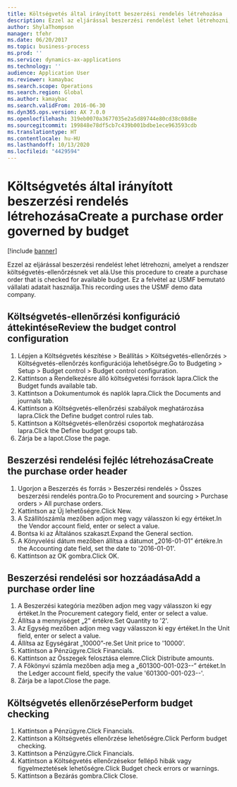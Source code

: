 ```yaml
---
title: Költségvetés által irányított beszerzési rendelés létrehozása
description: Ezzel az eljárással beszerzési rendelést lehet létrehozni, amelyet a rendszer költségvetés-ellenőrzésnek vet alá.
author: ShylaThompson
manager: tfehr
ms.date: 06/20/2017
ms.topic: business-process
ms.prod: ''
ms.service: dynamics-ax-applications
ms.technology: ''
audience: Application User
ms.reviewer: kamaybac
ms.search.scope: Operations
ms.search.region: Global
ms.author: kamaybac
ms.search.validFrom: 2016-06-30
ms.dyn365.ops.version: AX 7.0.0
ms.openlocfilehash: 319eb0070a3677035e2a5d89744e80cd38c08d8e
ms.sourcegitcommit: 199848e78df5cb7c439b001bdbe1ece963593cdb
ms.translationtype: HT
ms.contentlocale: hu-HU
ms.lasthandoff: 10/13/2020
ms.locfileid: "4429594"
---
```

# <a name="create-a-purchase-order-governed-by-budget"></a><span data-ttu-id="13f48-103">Költségvetés által irányított beszerzési rendelés létrehozása</span><span class="sxs-lookup"><span data-stu-id="13f48-103">Create a purchase order governed by budget</span></span>

[!include [banner](../../includes/banner.md)]

<span data-ttu-id="13f48-104">Ezzel az eljárással beszerzési rendelést lehet létrehozni, amelyet a rendszer költségvetés-ellenőrzésnek vet alá.</span><span class="sxs-lookup"><span data-stu-id="13f48-104">Use this procedure to create a purchase order that is checked for available budget.</span></span> <span data-ttu-id="13f48-105">Ez a felvétel az USMF bemutató vállalati adatait használja.</span><span class="sxs-lookup"><span data-stu-id="13f48-105">This recording uses the USMF demo data company.</span></span>


## <a name="review-the-budget-control-configuration"></a><span data-ttu-id="13f48-106">Költségvetés-ellenőrzési konfiguráció áttekintése</span><span class="sxs-lookup"><span data-stu-id="13f48-106">Review the budget control configuration</span></span>
1. <span data-ttu-id="13f48-107">Lépjen a Költségvetés készítése > Beállítás > Költségvetés-ellenőrzés > Költségvetés-ellenőrzés konfigurációja lehetőségre.</span><span class="sxs-lookup"><span data-stu-id="13f48-107">Go to Budgeting > Setup > Budget control > Budget control configuration.</span></span>
2. <span data-ttu-id="13f48-108">Kattintson a Rendelkezésre álló költségvetési források lapra.</span><span class="sxs-lookup"><span data-stu-id="13f48-108">Click the Budget funds available tab.</span></span>
3. <span data-ttu-id="13f48-109">Kattintson a Dokumentumok és naplók lapra.</span><span class="sxs-lookup"><span data-stu-id="13f48-109">Click the Documents and journals tab.</span></span>
4. <span data-ttu-id="13f48-110">Kattintson a Költségvetés-ellenőrzési szabályok meghatározása lapra.</span><span class="sxs-lookup"><span data-stu-id="13f48-110">Click the Define budget control rules tab.</span></span>
5. <span data-ttu-id="13f48-111">Kattintson a Költségvetés-ellenőrzési csoportok meghatározása lapra.</span><span class="sxs-lookup"><span data-stu-id="13f48-111">Click the Define budget groups tab.</span></span>
6. <span data-ttu-id="13f48-112">Zárja be a lapot.</span><span class="sxs-lookup"><span data-stu-id="13f48-112">Close the page.</span></span>

## <a name="create-the-purchase-order-header"></a><span data-ttu-id="13f48-113">Beszerzési rendelési fejléc létrehozása</span><span class="sxs-lookup"><span data-stu-id="13f48-113">Create the purchase order header</span></span>
1. <span data-ttu-id="13f48-114">Ugorjon a Beszerzés és forrás > Beszerzési rendelés > Összes beszerzési rendelés pontra.</span><span class="sxs-lookup"><span data-stu-id="13f48-114">Go to Procurement and sourcing > Purchase orders > All purchase orders.</span></span>
2. <span data-ttu-id="13f48-115">Kattintson az Új lehetőségre.</span><span class="sxs-lookup"><span data-stu-id="13f48-115">Click New.</span></span>
3. <span data-ttu-id="13f48-116">A Szállítószámla mezőben adjon meg vagy válasszon ki egy értéket.</span><span class="sxs-lookup"><span data-stu-id="13f48-116">In the Vendor account field, enter or select a value.</span></span>
4. <span data-ttu-id="13f48-117">Bontsa ki az Általános szakaszt.</span><span class="sxs-lookup"><span data-stu-id="13f48-117">Expand the General section.</span></span>
5. <span data-ttu-id="13f48-118">A Könyvelési dátum mezőben állítsa a dátumot „2016-01-01” értékre.</span><span class="sxs-lookup"><span data-stu-id="13f48-118">In the Accounting date field, set the date to '2016-01-01'.</span></span>
6. <span data-ttu-id="13f48-119">Kattintson az OK gombra.</span><span class="sxs-lookup"><span data-stu-id="13f48-119">Click OK.</span></span>

## <a name="add-a-purchase-order-line"></a><span data-ttu-id="13f48-120">Beszerzési rendelési sor hozzáadása</span><span class="sxs-lookup"><span data-stu-id="13f48-120">Add a purchase order line</span></span>
1. <span data-ttu-id="13f48-121">A Beszerzési kategória mezőben adjon meg vagy válasszon ki egy értéket.</span><span class="sxs-lookup"><span data-stu-id="13f48-121">In the Procurement category field, enter or select a value.</span></span>
2. <span data-ttu-id="13f48-122">Állítsa a mennyiséget „2” értékre.</span><span class="sxs-lookup"><span data-stu-id="13f48-122">Set Quantity to '2'.</span></span>
3. <span data-ttu-id="13f48-123">Az Egység mezőben adjon meg vagy válasszon ki egy értéket.</span><span class="sxs-lookup"><span data-stu-id="13f48-123">In the Unit field, enter or select a value.</span></span>
4. <span data-ttu-id="13f48-124">Állítsa az Egységárat „10000”-re.</span><span class="sxs-lookup"><span data-stu-id="13f48-124">Set Unit price to '10000'.</span></span>
5. <span data-ttu-id="13f48-125">Kattintson a Pénzügyre.</span><span class="sxs-lookup"><span data-stu-id="13f48-125">Click Financials.</span></span>
6. <span data-ttu-id="13f48-126">Kattintson az Összegek felosztása elemre.</span><span class="sxs-lookup"><span data-stu-id="13f48-126">Click Distribute amounts.</span></span>
7. <span data-ttu-id="13f48-127">A Főkönyvi számla mezőben adja meg a „601300-001-023--” értéket.</span><span class="sxs-lookup"><span data-stu-id="13f48-127">In the Ledger account field, specify the value '601300-001-023--'.</span></span>
8. <span data-ttu-id="13f48-128">Zárja be a lapot.</span><span class="sxs-lookup"><span data-stu-id="13f48-128">Close the page.</span></span>

## <a name="perform-budget-checking"></a><span data-ttu-id="13f48-129">Költségvetés ellenőrzése</span><span class="sxs-lookup"><span data-stu-id="13f48-129">Perform budget checking</span></span>
1. <span data-ttu-id="13f48-130">Kattintson a Pénzügyre.</span><span class="sxs-lookup"><span data-stu-id="13f48-130">Click Financials.</span></span>
2. <span data-ttu-id="13f48-131">Kattintson a Költségvetés ellenőrzése lehetőségre.</span><span class="sxs-lookup"><span data-stu-id="13f48-131">Click Perform budget checking.</span></span>
3. <span data-ttu-id="13f48-132">Kattintson a Pénzügyre.</span><span class="sxs-lookup"><span data-stu-id="13f48-132">Click Financials.</span></span>
4. <span data-ttu-id="13f48-133">Kattintson a Költségvetés ellenőrzésekor fellépő hibák vagy figyelmeztetések lehetőségre.</span><span class="sxs-lookup"><span data-stu-id="13f48-133">Click Budget check errors or warnings.</span></span>
5. <span data-ttu-id="13f48-134">Kattintson a Bezárás gombra.</span><span class="sxs-lookup"><span data-stu-id="13f48-134">Click Close.</span></span>

